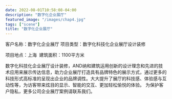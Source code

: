 ```yaml
---
date: 2022-08-01T10:58:08-04:00
description: "数字化企业展厅"
featured_image: "/images/chap4.jpg"
tags: ["scene"]
title: "数字化企业展厅"
---
```

客户名称：数字化企业展厅  项目类型：数字化科技化企业展厅设计装修  

项目地点：上海  建筑面积：1100平方米  

数字化科技化企业展厅设计装修，AND纳和建筑运用创新的设计理念和先进的技术应用来展示传达信息，助力企业展厅打造具有品牌特色的展示方式，通过更多的科技形式高标准的呈现出企业的品牌调性。大大提升了展厅的科技感、体验感与互动性等，为访客带来炫目的显示、智能的交互、更加轻松愉悦的体验。
为保护客户隐私，更多公司企业展厅案例请联系我们。